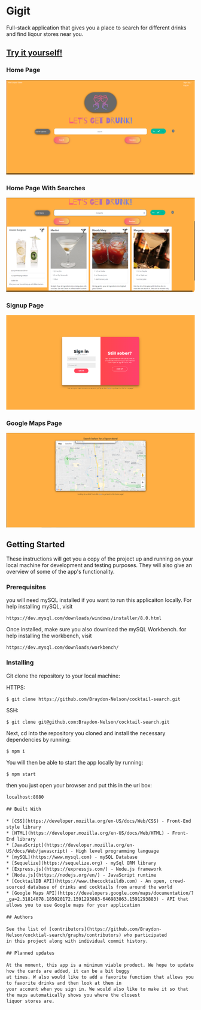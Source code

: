 # Gigit

Full-stack application that gives you a place to search for different drinks and find liqour stores near you. 

## [Try it yourself!](https://project-2-cocktail-search.herokuapp.com/)

### Home Page

![image](./public/assets/images/home_page.png)

### Home Page With Searches

![image](./public/assets/images/searches.png)

### Signup Page

![image](./public/assets/images/signup_page.png)

### Google Maps Page

![image](./public/assets/images/google_maps.png)

## Getting Started

These instructions will get you a copy of the project up and running on your local machine for 
development and testing purposes. They will also give an overview of some of the app's functionality. 

### Prerequisites

you will need mySQL installed if you want to run this applicaiton locally. For help installing mySQL, visit
````
https://dev.mysql.com/downloads/windows/installer/8.0.html
````

Once installed, make sure you also download the mySQL Workbench. for help installing the workbench, visit
````
https://dev.mysql.com/downloads/workbench/
````

### Installing

Git clone the repository to your local machine:

HTTPS:
````
$ git clone https://github.com/Braydon-Nelson/cocktail-search.git
````
SSH:
````
$ git clone git@github.com:Braydon-Nelson/cocktail-search.git
````

Next, cd into the repository you cloned and install the necessary dependencies by running:
````
$ npm i
````

You will then be able to start the app locally by running:
````
$ npm start
````

then you just open your browser and put this in the url box:
````
localhost:8080

## Built With

* [CSS](https://developer.mozilla.org/en-US/docs/Web/CSS) - Front-End style library
* [HTML](https://developer.mozilla.org/en-US/docs/Web/HTML) - Front-End library
* [JavaScript](https://developer.mozilla.org/en-US/docs/Web/javascript) - High level programming language
* [mySQL](https://www.mysql.com) - mySQL Database
* [Sequelize](https://sequelize.org) - mySql ORM library
* [Express.js](https://expressjs.com/) - Node.js framework
* [Node.js](https://nodejs.org/en/) - JavaScript runtime
* [CocktailDB API](https://www.thecocktaildb.com) - An open, crowd-sourced database of drinks and cocktails from around the world
* [Google Maps API](https://developers.google.com/maps/documentation/?_ga=2.31814078.185020172.1591293883-646983863.1591293883) - API that allows you to use Google maps for your application

## Authors

See the list of [contributors](https://github.com/Braydon-Nelson/cocktial-search/graphs/contributors) who participated 
in this project along with individual commit history. 

## Planned updates

At the moment, this app is a minimum viable product. We hope to update how the cards are added, it can be a bit buggy
at times. W also would like to add a favorite function that allows you to favorite drinks and then look at them in 
your account when you sign in. We would also like to make it so that the maps automatically shows you where the closest
liquor stores are. 
